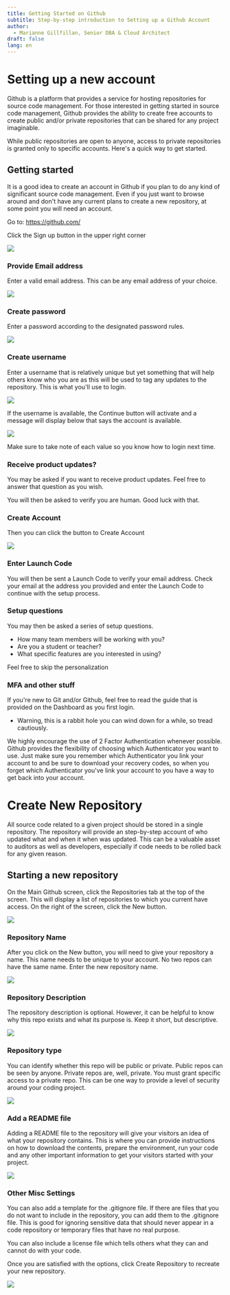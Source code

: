 ```yaml
---
title: Getting Started on Github
subtitle: Step-by-step introduction to Setting up a Github Account
author: 
  - Marianne Gillfillan, Senior DBA & Cloud Architect
draft: false
lang: en
---
```

# Setting up a new account

Github is a platform that provides a service for hosting repositories for source code management. For those interested in getting started in source code management, Github provides the ability to create free accounts to create public and/or private repositories that can be shared for any project imaginable.

While public repositories are open to anyone, access to private repositories is granted only to specific accounts. Here's a quick way to get started.

## Getting started

It is a good idea to create an account in Github if you plan to do any kind of significant source code management. Even if you just want to browse around and don't have any current plans to create a new repository, at some point you will need an account.

Go to: https://github.com/

Click the Sign up button in the upper right corner

![](./img/github/sign-in.png)

### Provide Email address

Enter a valid email address.  This can be any email address of your choice. 

![](./img/github/email-address.png)

### Create password

Enter a password according to the designated password rules.

![](./img/github/create-password.png)

### Create username

Enter a username that is relatively unique but yet something that will help others know who you are as this will be used to tag any updates to the repository.  This is what you'll use to login.

![](./img/github/enter-username.png)

If the username is available, the Continue button will activate and a message will display below that says the account is available.

![](./img/github/username-available.png)

Make sure to take note of each value so you know how to login next time.

### Receive product updates?

You may be asked if you want to receive product updates.  Feel free to answer that question as you wish.

You will then be asked to verify you are human.  Good luck with that.

### Create Account

Then you can click the button to Create Account

![](./img/github/create-account.png)

### Enter Launch Code

You will then be sent a Launch Code to verify your email address. Check your email at the address you provided and enter the Launch Code to continue with the setup process.

### Setup questions

You may then be asked a series of setup questions.
* How many team members will be working with you?
* Are you a student or teacher?
* What specific features are you interested in using?
 
Feel free to skip the personalization

### MFA and other stuff

If you're new to Git and/or Github, feel free to read the guide that is provided on the Dashboard as you first login.
* Warning, this is a rabbit hole you can wind down for a while, so tread cautiously.

We highly encourage the use of 2 Factor Authentication whenever possible.  Github provides the flexibility of choosing which Authenticator you want to use.  Just make sure you remember which Authenticator you link your account to and be sure to download your recovery codes, so when you forget which Authenticator you've link your account to you have a way to get back into your account.

# Create New Repository

All source code related to a given project should be stored in a single repository. The repository will provide an step-by-step account of who updated what and when it when was updated. This can be a valuable asset to auditors as well as developers, especially if code needs to be rolled back for any given reason.

## Starting a new repository

On the Main Github screen, click the Repositories tab at the top of the screen. This will display a list of repositories to which you current have access. On the right of the screen, click the New button.

![](img/github/repo-list-menu.png)

### Repository Name

After you click on the New button, you will need to give your repository a name. This name needs to be unique to your account. No two repos can have the same name. Enter the new repository name.

![](img/github/repo-name.png)

### Repository Description

The repository description is optional. However, it can be helpful to know why this repo exists and what its purpose is. Keep it short, but descriptive.

![](img/github/repo-desc.png)

### Repository type

You can identify whether this repo will be public or private. Public repos can be seen by anyone. Private repos are, well, private. You must grant specific access to a private repo. This can be one way to provide a level of security around your coding project.

![](img/github/repo-type.png)

### Add a README file

Adding a README file to the repository will give your visitors an idea of what your repository contains. This is where you can provide instructions on how to download the contents, prepare the environment, run your code and any other important information to get your visitors started with your project.

![](img/github/add-readme.png)

### Other Misc Settings

You can also add a template for the .gitignore file. If there are files that you do not want to include in the repository, you can add them to the .gitignore file. This is good for ignoring sensitive data that should never appear in a code repository or temporary files that have no real purpose.

You can also include a license file which tells others what they can and cannot do with your code.

Once you are satisfied with the options, click Create Repository to recreate your new repository.

![](img/github/other-settings.png)

